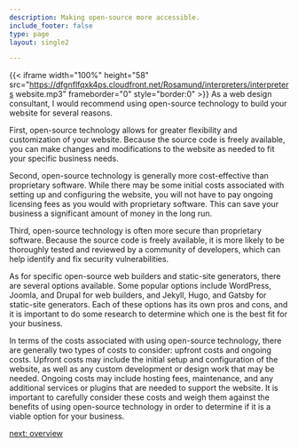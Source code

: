 ```yaml
---
description: Making open-source more accessible.
include_footer: false
type: page
layout: single2

---
```



{{< iframe width="100%" height="58" src="https://dfgnflfqxk4ps.cloudfront.net/Rosamund/interpreters/interpreters website.mp3" frameborder="0" style="border:0" >}}
As a web design consultant, I would recommend using open-source technology to build your website for several reasons.

First, open-source technology allows for greater flexibility and customization of your website. Because the source code is freely available, you can make changes and modifications to the website as needed to fit your specific business needs.

Second, open-source technology is generally more cost-effective than proprietary software. While there may be some initial costs associated with setting up and configuring the website, you will not have to pay ongoing licensing fees as you would with proprietary software. This can save your business a significant amount of money in the long run.

Third, open-source technology is often more secure than proprietary software. Because the source code is freely available, it is more likely to be thoroughly tested and reviewed by a community of developers, which can help identify and fix security vulnerabilities.

As for specific open-source web builders and static-site generators, there are several options available. Some popular options include WordPress, Joomla, and Drupal for web builders, and Jekyll, Hugo, and Gatsby for static-site generators. Each of these options has its own pros and cons, and it is important to do some research to determine which one is the best fit for your business.

In terms of the costs associated with using open-source technology, there are generally two types of costs to consider: upfront costs and ongoing costs. Upfront costs may include the initial setup and configuration of the website, as well as any custom development or design work that may be needed. Ongoing costs may include hosting fees, maintenance, and any additional services or plugins that are needed to support the website. It is important to carefully consider these costs and weigh them against the benefits of using open-source technology in order to determine if it is a viable option for your business.



<a href="https://workdojos.com/interpreters/overview">next: overview</a>



